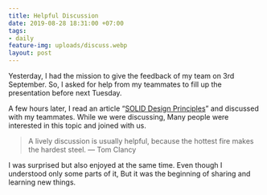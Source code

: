 ```yaml
---
title: Helpful Discussion
date: 2019-08-28 18:31:00 +07:00
tags:
- daily
feature-img: uploads/discuss.webp
layout: post
---
```


Yesterday, I had the mission to give the feedback of my team on 3rd September. So, I asked for help from my teammates to fill up the presentation before next Tuesday.

A few hours later, I read an article “[SOLID Design Principles](https://saladpuk.gitbook.io/learn/basic/solid)” and discussed with my teammates. While we were discussing, Many people were interested in this topic and joined with us.

> A lively discussion is usually helpful, because the hottest fire makes the hardest steel. ― Tom Clancy

I was surprised but also enjoyed at the same time. Even though I understood only some parts of it, But it was the beginning of sharing and learning new things.
